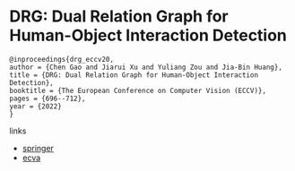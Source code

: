 # DRG: Dual Relation Graph for Human-Object Interaction Detection

```
@inproceedings{drg_eccv20,
author = {Chen Gao and Jiarui Xu and Yuliang Zou and Jia-Bin Huang},
title = {DRG: Dual Relation Graph for Human-Object Interaction Detection},
booktitle = {The European Conference on Computer Vision (ECCV)},
pages = {696--712},
year = {2022}
}
```

links
- [springer](https://link.springer.com/chapter/10.1007/978-3-030-58610-2_41)
- [ecva](https://www.ecva.net/papers/eccv_2020/papers_ECCV/html/1714_ECCV_2020_paper.php)

